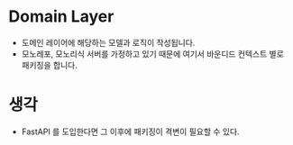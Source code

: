 # Domain Layer
- 도메인 레이어에 해당하는 모델과 로직이 작성됩니다.
- 모노레포, 모노리식 서버를 가정하고 있기 때문에 여기서 바운디드 컨텍스트 별로 패키징을 합니다.

# 생각
- FastAPI 를 도입한다면 그 이후에 패키징이 격변이 필요할 수 있다.
